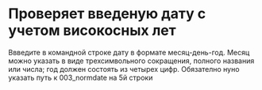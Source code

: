 # Проверяет введеную дату с учетом високосных лет
Ввведите в командной строке дату в формате месяц-день-год.
Месяц можно указать в виде трехсимвольного сокращения, полного названия или числа; год должен состоять из четырех цифр.
Обязателно нуно указать путь к 003_normdate на 5й строки
